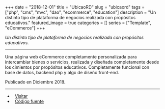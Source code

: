 +++ 
date = "2018-12-01"
title = "UbicaoRD"
slug = "ubicaord"
tags = ["php", "cms", "mvc", "dao", "ecommerce", "education"]
description = "Un distinto tipo de plataforma de negocios realizada con propósitos educativos."
featured_image = true
categories = []
series = ["Template", "eCommerce"]
+++

<p>
<em>Un distinto tipo de plataforma de negocios realizada con propósitos educativos.</em>
</p>
<hr>
<p>
    Una página web eCommerce completamente personalizada para intercambiar bienes o servicios, realizada y diseñada completamente desde los cimientos por propósitos educativos. Completamente funcional con base de datos, backend php y algo de diseño front-end.
</p>
<p>Publicado en Diciembre 2018.</p>
<hr>
<ul>
	<li><i class="fa fa-terminal"></i>&nbsp; <a href="http://ubicao.tk">Visitar</a></li>
	<li><i class="fa fa-download"></i>&nbsp; <a href="#" class="disabled-link">Código fuente</a></li>
</ul>